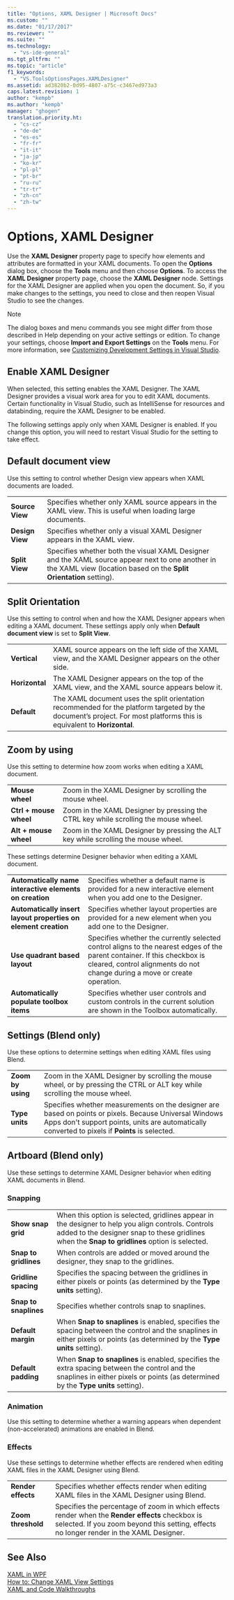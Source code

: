 ```yaml
---
title: "Options, XAML Designer | Microsoft Docs"
ms.custom: ""
ms.date: "01/17/2017"
ms.reviewer: ""
ms.suite: ""
ms.technology:
  - "vs-ide-general"
ms.tgt_pltfrm: ""
ms.topic: "article"
f1_keywords:
  - "VS.ToolsOptionsPages.XAMLDesigner"  
ms.assetid: ad3820b2-0d95-4807-a75c-c3467ed973a3
caps.latest.revision: 1
author: "kempb"
ms.author: "kempb"
manager: "ghogen"
translation.priority.ht:
  - "cs-cz"
  - "de-de"
  - "es-es"
  - "fr-fr"
  - "it-it"
  - "ja-jp"
  - "ko-kr"
  - "pl-pl"
  - "pt-br"
  - "ru-ru"
  - "tr-tr"
  - "zh-cn"
  - "zh-tw"
---
```

# Options, XAML Designer
Use the **XAML Designer** property page to specify how elements and attributes are formatted in your XAML documents. To open the **Options** dialog box, choose the **Tools** menu and then choose **Options**. To access the **XAML Designer** property page, choose the **XAML Designer** node. Settings for the XAML Designer are applied when you open the document. So, if you make changes to the settings, you need to close and then reopen Visual Studio to see the changes.

> [!NOTE]
>  The dialog boxes and menu commands you see might differ from those described in Help depending on your active settings or edition. To change your settings, choose **Import and Export Settings** on the **Tools** menu. For more information, see [Customizing Development Settings in Visual Studio](http://msdn.microsoft.com/en-us/22c4debb-4e31-47a8-8f19-16f328d7dcd3).  

## Enable XAML Designer
When selected, this setting enables the XAML Designer. The XAML Designer provides a visual work area for you to edit XAML documents. Certain functionality in Visual Studio, such as IntelliSense for resources and databinding, require the XAML Designer to be enabled.

The following settings apply only when XAML Designer is enabled. If you change this option, you will need to restart Visual Studio for the setting to take effect.

## Default document view
Use this setting to control whether Design view appears when XAML documents are loaded.

|||  
|-|-|  
|**Source View**|Specifies whether only XAML source appears in the XAML view. This is useful when  loading large documents.|  
|**Design View**|Specifies whether only a visual XAML Designer appears in the XAML view.|  
|**Split View**|Specifies whether both the visual XAML Designer and the XAML source appear next to one another in the XAML view (location based on the **Split Orientation** setting).|  

## Split Orientation
Use this setting to control when and how the XAML Designer appears when editing a XAML document. These settings apply only when **Default document view** is set to **Split View**.

|||  
|-|-|  
|**Vertical**|XAML source appears on the left side of the XAML view, and the XAML Designer appears on the other side.|  
|**Horizontal**|The XAML Designer appears on the top of the XAML view, and the XAML source appears below it.|  
|**Default**|The XAML document uses the split orientation recommended for the platform targeted by the document’s project. For most platforms this is equivalent to **Horizontal**.|  

## Zoom by using
Use this setting to determine how zoom works when editing a XAML document.

|||  
|-|-|  
|**Mouse wheel**|Zoom in the XAML Designer by scrolling the mouse wheel.|  
|**Ctrl + mouse wheel**|Zoom in the XAML Designer by pressing the CTRL key while scrolling the mouse wheel.|  
|**Alt + mouse wheel**|Zoom in the XAML Designer by pressing the ALT key while scrolling the mouse wheel.|  

These settings determine Designer behavior when editing a XAML document.

|||  
|-|-|  
|**Automatically name interactive elements on creation**|Specifies whether a default name is provided for a new interactive element when you add one to the Designer.|  
|**Automatically insert layout properties on element creation**|Specifies whether layout properties are provided for a new element when you add one to the Designer.|  
|**Use quadrant based layout**|Specifies whether the currently selected control aligns to the nearest edges of the parent container. If this checkbox is cleared, control alignments do not change during a move or create operation.|  
|**Automatically populate toolbox items**|Specifies whether user controls and custom controls in the current solution are shown in the Toolbox automatically.|  

## Settings (Blend only)
Use these options to determine settings when editing XAML files using Blend.

|||  
|-|-|  
|**Zoom by using**|Zoom in the XAML Designer by scrolling the mouse wheel, or by pressing the CTRL or ALT key while scrolling the mouse wheel.|  
|**Type units**|Specifies whether measurements on the designer are based on points or pixels. Because Universal Windows Apps don't support points, units are automatically converted to pixels if **Points** is selected.|  

## Artboard (Blend only)
Use these settings to determine XAML Designer behavior when editing XAML documents in Blend.

### Snapping

|||  
|-|-|  
|**Show snap grid**|When this option is selected, gridlines appear in the designer to help you align controls. Controls added to the designer snap to these gridlines when the **Snap to gridlines** option is selected.|  
|**Snap to gridlines**|When controls are added or moved around the designer, they snap to the gridlines.|  
|**Gridline spacing**|Specifies the spacing between the gridlines in either pixels or points (as determined by the **Type units** setting).|  
|**Snap to snaplines**|Specifies whether controls snap to snaplines.|  
|**Default margin**|When **Snap to snaplines** is enabled, specifies the spacing between the control and the snaplines in either pixels or points (as determined by the **Type units** setting).|  
|**Default padding**|When **Snap to snaplines** is enabled, specifies the extra spacing between the control and the snaplines in either pixels or points (as determined by the **Type units** setting).|  

### Animation
Use this setting to determine whether a warning appears when dependent (non-accelerated) animations are enabled in Blend.

### Effects
Use these settings to determine whether effects are rendered when editing XAML files in the XAML Designer using Blend.

|||  
|-|-|  
|**Render effects**|Specifies whether effects render when editing XAML files in the XAML Designer using Blend.|  
|**Zoom threshold**|Specifies the percentage of zoom in which effects render when the **Render effects** checkbox is selected. If you zoom beyond this setting, effects no longer render in the XAML Designer.|  

## See Also  
 [XAML in WPF](http://msdn.microsoft.com/Library/5d858575-a83b-42df-ad3f-047ed2d6e3c8)   
 [How to: Change XAML View Settings](http://msdn.microsoft.com/en-us/aee87c79-ca01-4f84-8fb7-a9e47048ee47)   
 [XAML and Code Walkthroughs](http://msdn.microsoft.com/en-us/b3ff41a0-a2a3-4f61-b698-ac88ec8f799c)
